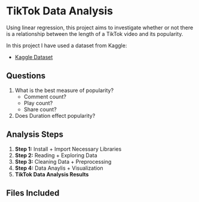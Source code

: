 # TikTok Data Analysis

Using linear regression, this project aims to investigate whether or not there is a relationship between the length of a TikTok video and its popularity.

In this project I have used a dataset from Kaggle: 
* [Kaggle Dataset](https://www.kaggle.com/datasets/muhammadanasmahmood/tiktok-dataset/code)

## Questions
1. What is the best measure of popularity?  
    * Comment count?
    * Play count?
    * Share count?
2. Does Duration effect popularity?

## Analysis Steps

1. **Step 1:** Install + Import Necessary Libraries
2. **Step 2:** Reading + Exploring Data
3. **Step 3:** Cleaning Data + Preprocessing
4. **Step 4:** Data Anaylis + Visualization
5. **TikTok Data Analysis Results**

## Files Included
